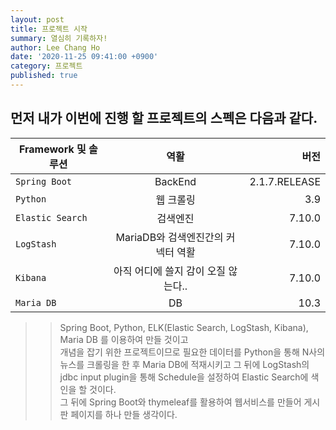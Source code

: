 ```yaml
---
layout: post
title: 프로젝트 시작
summary: 열심히 기록하자!
author: Lee Chang Ho
date: '2020-11-25 09:41:00 +0900'
category: 프로젝트
published: true
---
```


## 먼저 내가 이번에 진행 할 프로젝트의 스펙은 다음과 같다.

Framework 및 솔루션 | 역활 | 버전
---|:---:|---:
`Spring Boot` | BackEnd | 2.1.7.RELEASE
`Python` | 웹 크롤링 | 3.9
`Elastic Search` | 검색엔진 | 7.10.0
`LogStash` | MariaDB와 검색엔진간의 커넥터 역활 | 7.10.0
`Kibana` | 아직 어디에 쓸지 감이 오질 않는다.. | 7.10.0
`Maria DB` | DB | 10.3

>> Spring Boot, Python, ELK(Elastic Search, LogStash, Kibana), Maria DB 를 이용하여 만들 것이고  
>> 개념을 잡기 위한 프로젝트이므로 필요한 데이터를 Python을 통해 N사의 뉴스를 크롤링을 한 후 Maria DB에 적재시키고 그 뒤에 LogStash의 jdbc input plugin을 통해 Schedule을 설정하여 Elastic Search에 색인을 할 것이다.  
>> 그 뒤에 Spring Boot와 thymeleaf를 활용하여 웹서비스를 만들어 게시판 페이지를 하나 만들 생각이다.
